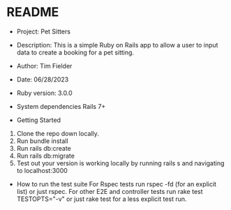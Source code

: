 # README

* Project:
Pet Sitters

* Description:
This is a simple Ruby on Rails app to allow a user to input data to create a booking for a pet sitting.

* Author:
Tim Fielder

* Date:
06/28/2023

* Ruby version:
3.0.0

* System dependencies
Rails 7+

* Getting Started
1. Clone the repo down locally.
2. Run bundle install
3. Run rails db:create
4. Run rails db:migrate
5. Test out your version is working locally by running rails s and navigating to localhost:3000

* How to run the test suite
For Rspec tests run rspec -fd (for an explicit list) or just rspec.
For other E2E and controller tests run rake test TESTOPTS="-v" or just rake test for a less explicit test run.

